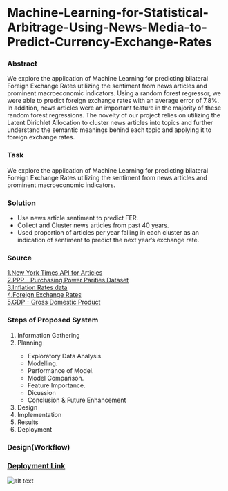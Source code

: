 # Machine-Learning-for-Statistical-Arbitrage-Using-News-Media-to-Predict-Currency-Exchange-Rates

<h3>Abstract</h3>
We explore the application of Machine Learning for predicting bilateral Foreign Exchange Rates utilizing the sentiment from news articles and prominent macroeconomic indicators. Using a random forest regressor, we were able to predict foreign exchange rates with an average error of 7.8%. In addition, news articles were an important feature in the majority of these random forest regressions. The novelty of our project relies on utilizing the Latent Dirichlet Allocation to cluster news articles into topics and further understand the semantic meanings behind each topic and applying it to foreign exchange rates.

<h3>Task</h3>
We explore the application of Machine Learning for predicting bilateral Foreign Exchange Rates utilizing the sentiment from news articles and prominent macroeconomic indicators.

<h3>Solution</h3>
<ul>
  <li>Use news article sentiment to predict FER.</li>
  <li>Collect and Cluster news articles from past 40 years.</li>
  <li>Used proportion of articles per year falling in each cluster as an indication of sentiment to predict the next year’s exchange rate.</li>
</ul>

<h3>Source</h3>
<a href="https://developer.nytimes.com">1.New York Times API for Articles</a><br>
<a href="https://data.oecd.org/conversion/purchasing-power-parities-ppp.htm">2.PPP - Purchasing Power Parities Dataset</a><br>
<a href="https://data.oecd.org/price/inflation-cpi.htm">3.Inflation Rates data</a><br>
<a href="https://data.worldbank.org/indicator/pa.nus.fcrf">4.Foreign Exchange Rates</a><br>
<a href="https://data.oecd.org/gdp/gross-domestic-product-gdp.htm">5.GDP - Gross Domestic Product</a><br>

<h3>Steps of Proposed System</h3>
<ol>
  <li>Information Gathering</li>
  <li>Planning</li>
     <ul>
       <li>Exploratory Data Analysis.</li>
       <li>Modelling.</li>
       <li>Performance of Model.</li>
       <li>Model Comparison.</li>
       <li>Feature Importance.</li>
       <li>Dicussion</li>
       <li>Conclusion & Future Enhancement</li>
     </ul>
  <li>Design</li>
  <li>Implementation</li>
  <li>Results</li>
  <li>Deployment</li>
</ol>

<h3>Design(Workflow)</h3>


<h3><a href="https://currencyrates-final-ummeathiya.herokuapp.com/">Deployment Link</a></h3>

![alt text](https://github.com/Technocolabs100/Machine-Learning-for-Statistical-Arbitrage-Using-News-Media-to-Predict-Currency-Exchange-Rates/blob/main/Deployment/screencapture-currencyrates-final-ummeathiya-herokuapp-FER-2020-12-22-16_40_51.jpg?raw=true)
